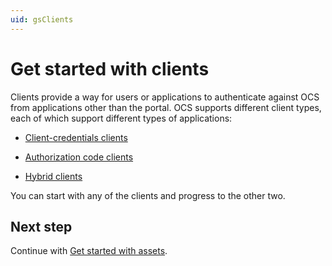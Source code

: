 ```yaml
---
uid: gsClients
---
```


# Get started with clients

Clients provide a way for users or applications to authenticate against OCS from applications other than the portal. OCS supports different client types, each of which support different types of applications:
<!--Jason Ames 12/13/21 Since we haven't otherwise listed the names of the client types, I'd prefer to leave the bullets in here even though the links are redundant to the Related Links.-->

- [Client-credentials clients](xref:gsClientCredentialsClients)

- [Authorization code clients](xref:gsAuthorizationCodeClients)

- [Hybrid clients](xref:gsHybridClients)

You can start with any of the clients and progress to the other two. 

## Next step

Continue with [Get started with assets](xref:gsAssets).
<!--Jason Ames 12/13/21 If they follow this next step, they're skipping the child topics for setting up clients. The topic gs-connections is similar and has no next step, while its child topics include the next step. If this were done in the same way we'd remove this next step section and change each of the child topic next steps to be "Continue with either of the following... When all three are complete, continue with Get started with assets."-->